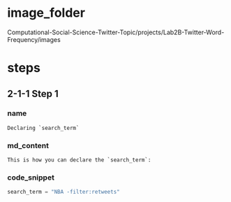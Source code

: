 # image_folder
Computational-Social-Science-Twitter-Topic/projects/Lab2B-Twitter-Word-Frequency/images

# steps

## 2-1-1 Step 1
### name
```
Declaring `search_term`
```

### md_content 
```
This is how you can declare the `search_term`:

```

### code_snippet

```python
search_term = "NBA -filter:retweets"
```